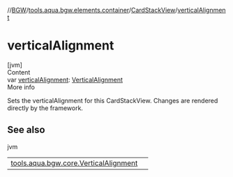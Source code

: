 //[BGW](../../../index.md)/[tools.aqua.bgw.elements.container](../index.md)/[CardStackView](index.md)/[verticalAlignment](vertical-alignment.md)



# verticalAlignment  
[jvm]  
Content  
var [verticalAlignment](vertical-alignment.md): [VerticalAlignment](../../tools.aqua.bgw.core/-vertical-alignment/index.md)  
More info  


Sets the verticalAlignment for this CardStackView. Changes are rendered directly by the framework.



## See also  
  
jvm  
  
| | |
|---|---|
| <a name="tools.aqua.bgw.elements.container/CardStackView/verticalAlignment/#/PointingToDeclaration/"></a>[tools.aqua.bgw.core.VerticalAlignment](../../tools.aqua.bgw.core/-vertical-alignment/index.md)| <a name="tools.aqua.bgw.elements.container/CardStackView/verticalAlignment/#/PointingToDeclaration/"></a>|
  
  



